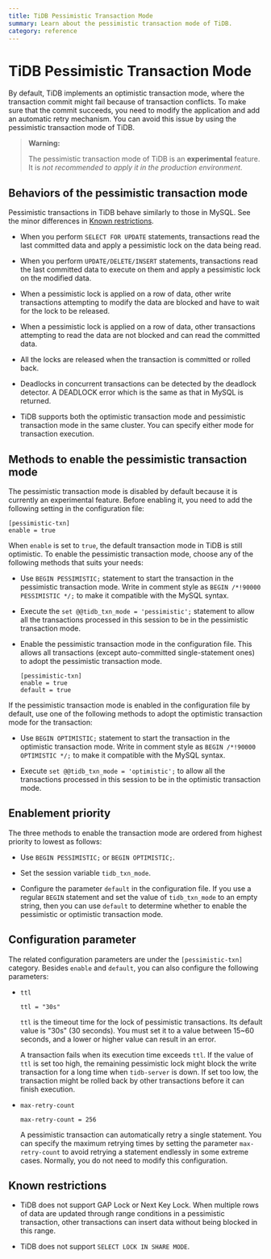```yaml
---
title: TiDB Pessimistic Transaction Mode
summary: Learn about the pessimistic transaction mode of TiDB.
category: reference
---
```


# TiDB Pessimistic Transaction Mode

By default, TiDB implements an optimistic transaction mode, where the transaction commit might fail because of transaction conflicts. To make sure that the commit succeeds, you need to modify the application and add an automatic retry mechanism. You can avoid this issue by using the pessimistic transaction mode of TiDB.

> **Warning:**
>
> The pessimistic transaction mode of TiDB is an **experimental** feature. It is *not recommended to apply it in the production environment*.

## Behaviors of the pessimistic transaction mode

Pessimistic transactions in TiDB behave similarly to those in MySQL. See the minor differences in [Known restrictions](#known-restrictions).

- When you perform `SELECT FOR UPDATE` statements, transactions read the last committed data and apply a pessimistic lock on the data being read.

- When you perform `UPDATE/DELETE/INSERT` statements, transactions read the last committed data to execute on them and apply a pessimistic lock on the modified data.

- When a pessimistic lock is applied on a row of data, other write transactions attempting to modify the data are blocked and have to wait for the lock to be released.

- When a pessimistic lock is applied on a row of data, other transactions attempting to read the data are not blocked and can read the committed data.

- All the locks are released when the transaction is committed or rolled back.

- Deadlocks in concurrent transactions can be detected by the deadlock detector. A DEADLOCK error which is the same as that in MySQL is returned.

- TiDB supports both the optimistic transaction mode and pessimistic transaction mode in the same cluster. You can specify either mode for transaction execution.

## Methods to enable the pessimistic transaction mode

The pessimistic transaction mode is disabled by default because it is currently an experimental feature. Before enabling it, you need to add the following setting in the configuration file:

```
[pessimistic-txn]
enable = true
```

When `enable` is set to `true`, the default transaction mode in TiDB is still optimistic. To enable the pessimistic transaction mode, choose any of the following methods that suits your needs:

- Use `BEGIN PESSIMISTIC;` statement to start the transaction in the pessimistic transaction mode. Write in comment style as `BEGIN /*!90000 PESSIMISTIC */;` to make it compatible with the MySQL syntax.

- Execute the `set @@tidb_txn_mode = 'pessimistic';` statement to allow all the transactions processed in this session to be in the pessimistic transaction mode.

- Enable the pessimistic transaction mode in the configuration file. This allows all transactions (except auto-committed single-statement ones) to adopt the pessimistic transaction mode.

    ```
    [pessimistic-txn]
    enable = true
    default = true
    ```

If the pessimistic transaction mode is enabled in the configuration file by default, use one of the following methods to adopt the optimistic transaction mode for the transaction:

- Use `BEGIN OPTIMISTIC;` statement to start the transaction in the optimistic transaction mode. Write in comment style as `BEGIN /*!90000 OPTIMISTIC */;` to make it compatible with the MySQL syntax.

- Execute `set @@tidb_txn_mode = 'optimistic';` to allow all the transactions processed in this session to be in the optimistic transaction mode.

## Enablement priority

The three methods to enable the transaction mode are ordered from highest priority to lowest as follows:

- Use `BEGIN PESSIMISTIC;` or `BEGIN OPTIMISTIC;`.

- Set the session variable `tidb_txn_mode`.

- Configure the parameter `default` in the configuration file. If you use a regular `BEGIN` statement and set the value of `tidb_txn_mode` to an empty string, then you can use `default` to determine whether to enable the pessimistic or optimistic transaction mode.

## Configuration parameter

The related configuration parameters are under the `[pessimistic-txn]` category. Besides `enable` and `default`, you can also configure the following parameters:

- `ttl`

    ```
    ttl = "30s"
    ```

    `ttl` is the timeout time for the lock of pessimistic transactions. Its default value is "30s" (30 seconds). You must set it to a value between 15~60 seconds, and a lower or higher value can result in an error.

    A transaction fails when its execution time exceeds `ttl`. If the value of `ttl` is set too high, the remaining pessimistic lock might block the write transaction for a long time when `tidb-server` is down. If set too low, the transaction might be rolled back by other transactions before it can finish execution.

- `max-retry-count`

    ```
    max-retry-count = 256
    ```

    A pessimistic transaction can automatically retry a single statement. You can specify the maximum retrying times by setting the parameter `max-retry-count` to avoid retrying a statement endlessly in some extreme cases. Normally, you do not need to modify this configuration.

## Known restrictions

- TiDB does not support GAP Lock or Next Key Lock. When multiple rows of data are updated through range conditions in a pessimistic transaction, other transactions can insert data without being blocked in this range.

- TiDB does not support `SELECT LOCK IN SHARE MODE`.
